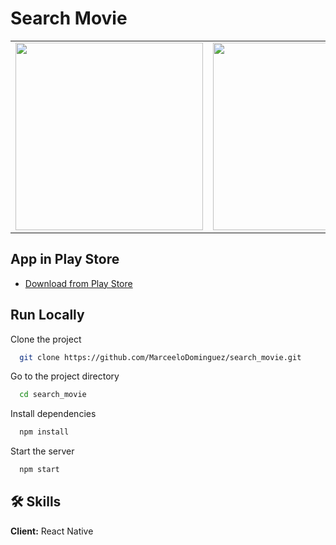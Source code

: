 # Search Movie

<table>
<tr>
  <td><img src="https://user-images.githubusercontent.com/70117105/224550283-91f56bfc-1d67-45ec-bc7c-df30977b6c22.gif" width="300"></td>
  <td><img src="https://user-images.githubusercontent.com/70117105/224551052-25b36c33-28a9-4c21-9861-248893dde383.gif" width="300"></td>
</tr>
</table>

## App in Play Store

 - [Download from Play Store](https://play.google.com/store/apps/details?id=com.searchmovie)

## Run Locally

Clone the project

```bash
  git clone https://github.com/MarceeloDominguez/search_movie.git
```

Go to the project directory

```bash
  cd search_movie
```

Install dependencies

```bash
  npm install
```

Start the server

```bash
  npm start
```

## 🛠 Skills
**Client:** React Native
